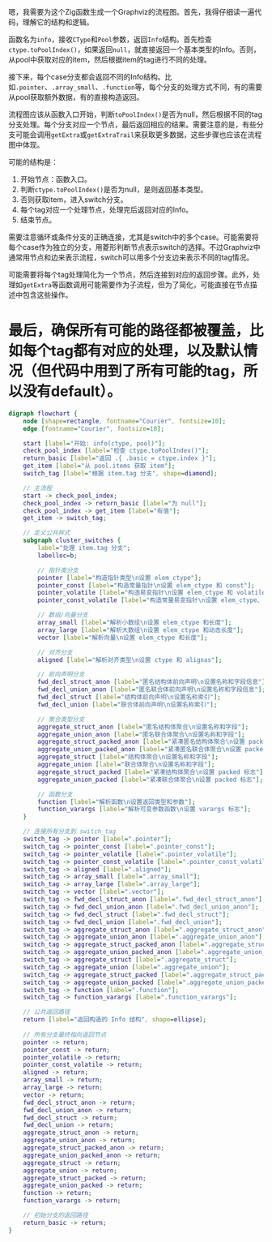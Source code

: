 嗯，我需要为这个Zig函数生成一个Graphviz的流程图。首先，我得仔细读一遍代码，理解它的结构和逻辑。

函数名为`info`，接收`CType`和`Pool`参数，返回`Info`结构。首先检查`ctype.toPoolIndex()`，如果返回`null`，就直接返回一个基本类型的Info。否则，从pool中获取对应的item，然后根据item的tag进行不同的处理。

接下来，每个case分支都会返回不同的Info结构。比如`.pointer`、`.array_small`、`.function`等，每个分支的处理方式不同，有的需要从pool获取额外数据，有的直接构造返回。

流程图应该从函数入口开始，判断`toPoolIndex()`是否为null，然后根据不同的tag分支处理。每个分支对应一个节点，最后返回相应的结果。需要注意的是，有些分支可能会调用`getExtra`或`getExtraTrail`来获取更多数据，这些步骤也应该在流程图中体现。

可能的结构是：

1. 开始节点：函数入口。
2. 判断`ctype.toPoolIndex()`是否为null，是则返回基本类型。
3. 否则获取item，进入switch分支。
4. 每个tag对应一个处理节点，处理完后返回对应的Info。
5. 结束节点。

需要注意循环或条件分支的正确连接，尤其是switch中的多个case。可能需要将每个case作为独立的分支，用菱形判断节点表示switch的选择。不过Graphviz中通常用节点和边来表示流程，switch可以用多个分支边来表示不同的tag情况。

可能需要将每个tag处理简化为一个节点，然后连接到对应的返回步骤。此外，处理如`getExtra`等函数调用可能需要作为子流程，但为了简化，可能直接在节点描述中包含这些操作。

最后，确保所有可能的路径都被覆盖，比如每个tag都有对应的处理，以及默认情况（但代码中用到了所有可能的tag，所以没有default）。
================================================
```dot
digraph flowchart {
    node [shape=rectangle, fontname="Courier", fontsize=10];
    edge [fontname="Courier", fontsize=10];

    start [label="开始: info(ctype, pool)"];
    check_pool_index [label="检查 ctype.toPoolIndex()"];
    return_basic [label="返回 .{ .basic = ctype.index }"];
    get_item [label="从 pool.items 获取 item"];
    switch_tag [label="根据 item.tag 分支", shape=diamond];

    // 主流程
    start -> check_pool_index;
    check_pool_index -> return_basic [label="为 null"];
    check_pool_index -> get_item [label="有值"];
    get_item -> switch_tag;

    // 定义公共样式
    subgraph cluster_switches {
        label="处理 item.tag 分支";
        labelloc=b;

        // 指针类分支
        pointer [label="构造指针类型\n设置 elem_ctype"];
        pointer_const [label="构造常量指针\n设置 elem_ctype 和 const"];
        pointer_volatile [label="构造易变指针\n设置 elem_ctype 和 volatile"];
        pointer_const_volatile [label="构造常量易变指针\n设置 elem_ctype、const 和 volatile"];

        // 数组/向量分支
        array_small [label="解析小数组\n设置 elem_ctype 和长度"];
        array_large [label="解析大数组\n设置 elem_ctype 和动态长度"];
        vector [label="解析向量\n设置 elem_ctype 和长度"];

        // 对齐分支
        aligned [label="解析对齐类型\n设置 ctype 和 alignas"];

        // 前向声明分支
        fwd_decl_struct_anon [label="匿名结构体前向声明\n设置名称和字段信息"];
        fwd_decl_union_anon [label="匿名联合体前向声明\n设置名称和字段信息"];
        fwd_decl_struct [label="结构体前向声明\n设置名称索引"];
        fwd_decl_union [label="联合体前向声明\n设置名称索引"];

        // 聚合类型分支
        aggregate_struct_anon [label="匿名结构体聚合\n设置名称和字段"];
        aggregate_union_anon [label="匿名联合体聚合\n设置名称和字段"];
        aggregate_struct_packed_anon [label="紧凑匿名结构体聚合\n设置 packed 标志"];
        aggregate_union_packed_anon [label="紧凑匿名联合体聚合\n设置 packed 标志"];
        aggregate_struct [label="结构体聚合\n设置名称和字段"];
        aggregate_union [label="联合体聚合\n设置名称和字段"];
        aggregate_struct_packed [label="紧凑结构体聚合\n设置 packed 标志"];
        aggregate_union_packed [label="紧凑联合体聚合\n设置 packed 标志"];

        // 函数分支
        function [label="解析函数\n设置返回类型和参数"];
        function_varargs [label="解析可变参数函数\n设置 varargs 标志"];
    }

    // 连接所有分支到 switch_tag
    switch_tag -> pointer [label=".pointer"];
    switch_tag -> pointer_const [label=".pointer_const"];
    switch_tag -> pointer_volatile [label=".pointer_volatile"];
    switch_tag -> pointer_const_volatile [label=".pointer_const_volatile"];
    switch_tag -> aligned [label=".aligned"];
    switch_tag -> array_small [label=".array_small"];
    switch_tag -> array_large [label=".array_large"];
    switch_tag -> vector [label=".vector"];
    switch_tag -> fwd_decl_struct_anon [label=".fwd_decl_struct_anon"];
    switch_tag -> fwd_decl_union_anon [label=".fwd_decl_union_anon"];
    switch_tag -> fwd_decl_struct [label=".fwd_decl_struct"];
    switch_tag -> fwd_decl_union [label=".fwd_decl_union"];
    switch_tag -> aggregate_struct_anon [label=".aggregate_struct_anon"];
    switch_tag -> aggregate_union_anon [label=".aggregate_union_anon"];
    switch_tag -> aggregate_struct_packed_anon [label=".aggregate_struct_packed_anon"];
    switch_tag -> aggregate_union_packed_anon [label=".aggregate_union_packed_anon"];
    switch_tag -> aggregate_struct [label=".aggregate_struct"];
    switch_tag -> aggregate_union [label=".aggregate_union"];
    switch_tag -> aggregate_struct_packed [label=".aggregate_struct_packed"];
    switch_tag -> aggregate_union_packed [label=".aggregate_union_packed"];
    switch_tag -> function [label=".function"];
    switch_tag -> function_varargs [label=".function_varargs"];

    // 公共返回路径
    return [label="返回构造的 Info 结构", shape=ellipse];
    
    // 所有分支最终指向返回节点
    pointer -> return;
    pointer_const -> return;
    pointer_volatile -> return;
    pointer_const_volatile -> return;
    aligned -> return;
    array_small -> return;
    array_large -> return;
    vector -> return;
    fwd_decl_struct_anon -> return;
    fwd_decl_union_anon -> return;
    fwd_decl_struct -> return;
    fwd_decl_union -> return;
    aggregate_struct_anon -> return;
    aggregate_union_anon -> return;
    aggregate_struct_packed_anon -> return;
    aggregate_union_packed_anon -> return;
    aggregate_struct -> return;
    aggregate_union -> return;
    aggregate_struct_packed -> return;
    aggregate_union_packed -> return;
    function -> return;
    function_varargs -> return;

    // 初始分支的返回路径
    return_basic -> return;
}
```